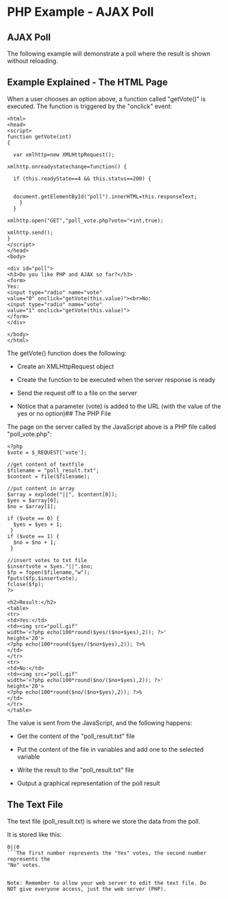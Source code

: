 


# PHP Example - AJAX Poll




## AJAX Poll


The following example will demonstrate a poll where the result is shown without reloading.

## Example Explained - The HTML Page


When a user chooses an option above, a function called "getVote()" is executed. The 
function is triggered by the "onclick" event:
```
<html>
<head>
<script>
function getVote(int)
{
 
  var xmlhttp=new XMLHttpRequest();
 
xmlhttp.onreadystatechange=function() {
 
  if (this.readyState==4 && this.status==200) {
 
 
  document.getElementById("poll").innerHTML=this.responseText;
    }
  }
 
xmlhttp.open("GET","poll_vote.php?vote="+int,true);
 
xmlhttp.send();
}
</script>
</head>
<body>

<div id="poll">
<h3>Do you like PHP and AJAX so far?</h3>
<form>
Yes:
<input type="radio" name="vote"
value="0" onclick="getVote(this.value)"><br>No:
<input type="radio" name="vote"
value="1" onclick="getVote(this.value)">
</form>
</div>

</body>
</html>

```
The getVote() function does the following:
* Create an XMLHttpRequest object


* Create the function to be executed when the server response is ready


* Send the request off to a file on the server


* Notice that a parameter (vote) is added to the URL (with the value of the yes or no option)## The PHP File


The page on the server called by the JavaScript above is a PHP file called "poll_vote.php":
```
<?php
$vote = $_REQUEST['vote'];

//get content of textfile
$filename = "poll_result.txt";
$content = file($filename);

//put content in array
$array = explode("||", $content[0]);
$yes = $array[0];
$no = $array[1];

if ($vote == 0) {
  $yes = $yes + 1;
 }
if ($vote == 1) {
  $no = $no + 1;
 }

//insert votes to txt file
$insertvote = $yes."||".$no;
$fp = fopen($filename,"w");
fputs($fp,$insertvote);
fclose($fp);
?>

<h2>Result:</h2>
<table>
<tr>
<td>Yes:</td>
<td><img src="poll.gif"
width='<?php echo(100*round($yes/($no+$yes),2)); ?>'
height='20'>
<?php echo(100*round($yes/($no+$yes),2)); ?>%
</td>
</tr>
<tr>
<td>No:</td>
<td><img src="poll.gif"
width='<?php echo(100*round($no/($no+$yes),2)); ?>'
height='20'>
<?php echo(100*round($no/($no+$yes),2)); ?>%
</td>
</tr>
</table>

```
The value is sent from the JavaScript, and the following 
happens:
* Get the content of the "poll_result.txt" file


* Put the content of the file in variables and add one to the selected variable


* Write the result to the "poll_result.txt" file


* Output a graphical representation of the poll result

## The Text File


The text file (poll_result.txt) is where we store the data from the poll. 


It is stored like this:


```
0||0
```The first number represents the "Yes" votes, the second number represents the 
"No" votes.


Note: Remember to allow your web server to edit the text file. Do 
NOT give everyone access, just the web server (PHP).


